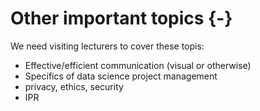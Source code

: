 # Other important topics {-}

We need visiting lecturers to cover these topis:

* Effective/efficient communication (visual or otherwise)
* Specifics of data science project management
* privacy, ethics, security
* IPR
